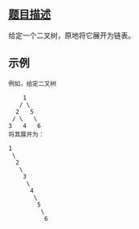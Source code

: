 
## [题目描述](https://leetcode-cn.com/problems/flatten-binary-tree-to-linked-list/)
给定一个二叉树，原地将它展开为链表。

## 示例
```text
例如，给定二叉树

    1
   / \
  2   5
 / \   \
3   4   6
将其展开为：

1
 \
  2
   \
    3
     \
      4
       \
        5
         \
          6

```